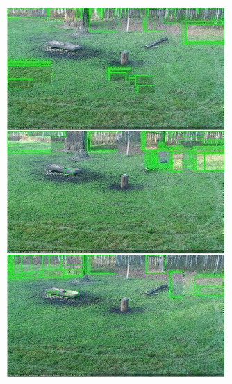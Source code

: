 ![20201105-135152-140153](in2/20201105/20201105-135152-140153_0_.jpg)
![20201105-140159-141201](in2/20201105/20201105-140159-141201_0_.jpg)
![20201105-141207-142208](in2/20201105/20201105-141207-142208_0_.jpg)
